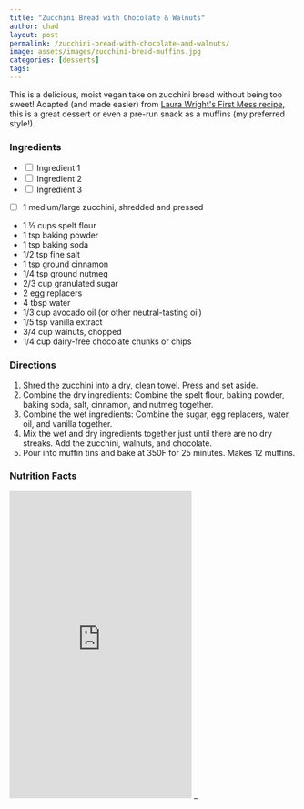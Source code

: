 ```yaml
---
title: "Zucchini Bread with Chocolate & Walnuts"
author: chad
layout: post
permalink: /zucchini-bread-with-chocolate-and-walnuts/
image: assets/images/zucchini-bread-muffins.jpg
categories: [desserts]
tags:
---
```


This is a delicious, moist vegan take on zucchini bread without being too sweet! Adapted 
(and made easier) from [Laura Wright's First Mess recipe](https://thefirstmess.com/2020/08/12/vegan-spelt-zucchini-bread-recipe/#recipe), 
this is a great dessert or even a pre-run snack as a muffins (my preferred style!). 

<h3> Ingredients </h3>

<ul class="list-unstyled">
  <li><input type="checkbox"> Ingredient 1</li>
  <li><input type="checkbox"> Ingredient 2</li>
  <li><input type="checkbox"> Ingredient 3</li>
</ul>

- [ ] 1 medium/large zucchini, shredded and pressed
- 1 ½ cups spelt flour
- 1 tsp baking powder
- 1 tsp baking soda 
- 1/2 tsp fine salt
- 1 tsp ground cinnamon
- 1/4 tsp ground nutmeg
- 2/3 cup granulated sugar
- 2 egg replacers
- 4 tbsp water
- 1/3 cup avocado oil (or other neutral-tasting oil)
- 1/5 tsp vanilla extract 
- 3/4 cup walnuts, chopped
- 1/4 cup dairy-free chocolate chunks or chips

<h3> Directions </h3>

1. Shred the zucchini into a dry, clean towel. Press and set aside. 
2. Combine the dry ingredients: Combine the spelt flour, baking powder, baking soda, salt, cinnamon, and nutmeg together. 
3. Combine the wet ingredients: Combine the sugar, egg replacers, water, oil, and vanilla together. 
4. Mix the wet and dry ingredients together just until there are no dry streaks. Add the zucchini, walnuts, and chocolate. 
5. Pour into muffin tins and bake at 350F for 25 minutes. Makes 12 muffins. 

<h3> Nutrition Facts </h3>

<iframe title="CRONOMETER.com" width="320" height="540" src="https://cronometer.com/facts.html?food=39079755&measure=117096013&labelType=AMERICAN_2016" frameborder="0"></iframe>
_